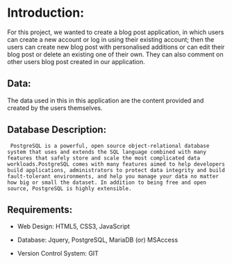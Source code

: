 <h1>Introduction:</h1>
    For this project, we wanted to create a blog post application, in which users can create a new account or log in using their existing account; then the users can create new blog post with personalised additions or can edit their blog post or delete an existing one of their own. They can also comment on other users blog post created in our application.

<h2>Data:</h2>
    The data used in this in this application are the content provided and created by the users themselves.

<h2>Database Description:</h2>

     PostgreSQL is a powerful, open source object-relational database system that uses and extends the SQL language combined with many features that safely store and scale the most complicated data workloads.PostgreSQL comes with many features aimed to help developers build applications, administrators to protect data integrity and build fault-tolerant environments, and help you manage your data no matter how big or small the dataset. In addition to being free and open source, PostgreSQL is highly extensible.

<h2>Requirements:</h2>

- Web Design: HTML5, CSS3, JavaScript

- Database: Jquery, PostgreSQL, MariaDB (or) MSAccess

- Version Control System: GIT
